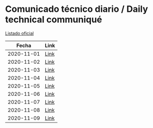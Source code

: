 # Comunicado técnico diario / Daily technical communiqué

[Listado oficial](https://www.gob.mx/salud/documentos/coronavirus-covid-19-comunicados-tecnicos-diarios-noviembre-2020)

| Fecha               | Link        |
| ------------------- | ----------  |
| 2020-11-01 | [Link](https://www.gob.mx/salud/prensa/nuevo-coronavirus-en-el-mundo-covid-19-comunicado-tecnico-diario-256288) |
| 2020-11-02 | [Link](https://www.gob.mx/salud/prensa/nuevo-coronavirus-en-el-mundo-covid-19-comunicado-tecnico-diario-256307) |
| 2020-11-03 | [Link](https://www.gob.mx/salud/prensa/nuevo-coronavirus-en-el-mundo-covid-19-comunicado-tecnico-diario-256308) |
| 2020-11-04 | [Link](https://www.gob.mx/salud/prensa/nuevo-coronavirus-en-el-mundo-covid-19-comunicado-tecnico-diario-256309) |
| 2020-11-05 | [Link](https://www.gob.mx/salud/prensa/nuevo-coronavirus-en-el-mundo-covid-19-comunicado-tecnico-diario-256310) |
| 2020-11-06 | [Link](https://www.gob.mx/salud/prensa/nuevo-coronavirus-en-el-mundo-covid-19-comunicado-tecnico-diario-256311) |
| 2020-11-07 | [Link](https://www.gob.mx/salud/prensa/nuevo-coronavirus-en-el-mundo-covid-19-comunicado-tecnico-diario-256312) |
| 2020-11-08 | [Link](https://www.gob.mx/salud/prensa/nuevo-coronavirus-en-el-mundo-covid-19-comunicado-tecnico-diario-256313) |
| 2020-11-09 | [Link](https://www.gob.mx/salud/prensa/nuevo-coronavirus-en-el-mundo-covid-19-comunicado-tecnico-diario-256855) |
